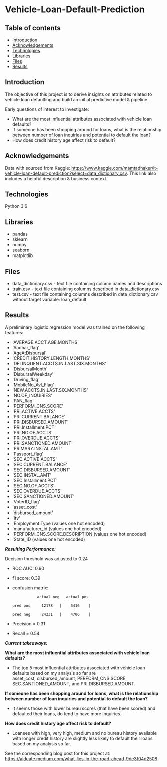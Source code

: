 # Vehicle-Loan-Default-Prediction

## Table of contents
* [Introduction](#introduction)
* [Acknowledgements](#acknowledgements)
* [Technologies](#technologies)
* [Libraries](#libraries)
* [Files](#files)
* [Results](#results)

## Introduction 
The objective of this project is to derive insights on attributes related to vehicle loan defaulting and build an initial predictive model & pipeline.

Early questions of interest to investigate:
* What are the most influential attributes associated with vehicle loan defaults?
* If someone has been shopping around for loans, what is the relationship between number of loan inquiries and potential to default the loan?
* How does credit history age affect risk to default?

## Acknowledgements
Data with sourced from Kaggle: https://www.kaggle.com/mamtadhaker/lt-vehicle-loan-default-prediction?select=data_dictionary.csv.
This link also includes a helpful description & business context.

## Technologies
Python 3.6

## Libraries

* pandas
* sklearn
* numpy
* seaborn 
* matplotlib

## Files
* data_dictionary.csv - text file containing column names and descriptions
* train.csv - text file containing columns described in data_dictionary.csv
* test.csv - text file containing columns described in data_dictionary.csv without target variable: loan_default

## Results

A preliminary logistic regression model was trained on the following features:
* 'AVERAGE.ACCT.AGE.MONTHS'
* 'Aadhar_flag'
* 'AgeAtDisbursal'
* 'CREDIT.HISTORY.LENGTH.MONTHS'
* 'DELINQUENT.ACCTS.IN.LAST.SIX.MONTHS'
* 'DisbursalMonth'
* 'DisbursalWeekday'
* 'Driving_flag'
* 'MobileNo_Avl_Flag'
* 'NEW.ACCTS.IN.LAST.SIX.MONTHS'
* 'NO.OF_INQUIRIES'
* 'PAN_flag'
* 'PERFORM_CNS.SCORE'
* 'PRI.ACTIVE.ACCTS'
* 'PRI.CURRENT.BALANCE'
* 'PRI.DISBURSED.AMOUNT'
* 'PRI.Installment.PCT'
* 'PRI.NO.OF.ACCTS'
* 'PRI.OVERDUE.ACCTS'
* 'PRI.SANCTIONED.AMOUNT'
* 'PRIMARY.INSTAL.AMT'
* 'Passport_flag'
* 'SEC.ACTIVE.ACCTS'
* 'SEC.CURRENT.BALANCE'
* 'SEC.DISBURSED.AMOUNT'
* 'SEC.INSTAL.AMT'
* 'SEC.Installment.PCT'
* 'SEC.NO.OF.ACCTS'
* 'SEC.OVERDUE.ACCTS'
* 'SEC.SANCTIONED.AMOUNT'
* 'VoterID_flag'
* 'asset_cost'
* 'disbursed_amount'
* 'ltv'
* 'Employment.Type (values one hot encoded)
* 'manufacturer_id (values one hot encoded)
* 'PERFORM_CNS.SCORE.DESCRIPTION (values one hot encoded)
* 'State_ID (values one hot encoded)

***Resulting Performance:***

Decision threshold was adjusted to 0.24

* ROC AUC: 0.60
* f1 score: 0.39
* confusion matrix:

                 actual neg   actual pos 

      pred pos     12178   |    5416    |

      pred neg     24331   |    4706    |

* Precision = 0.31
* Recall = 0.54

***Current takeaways:***

**What are the most influential attributes associated with vehicle loan defaults?**

- The top 5 most influential attributes associated with vehicle loan defaults based on my analysis so far are  
asset_cost, disbursed_amount, PERFORM_CNS.SCORE, SEC.SANTIONED_AMOUNT, and PRI.DISBURSED.AMOUNT.

**If someone has been shopping around for loans, what is the relationship between number of loan inquiries and potential to default the loan?**
 
- It seems those with lower bureau scores (that have been scored) and defaulted their loans, do tend to have more inquiries.

**How does credit history age affect risk to default?**

- Loanees with high, very high, medium and no bureau history available with longer credit history are slightly less likely to default their loans based on my analysis so far.

See the corresponding blog post for this project at: https://aiduate.medium.com/what-lies-in-the-road-ahead-9de3f04d2508


